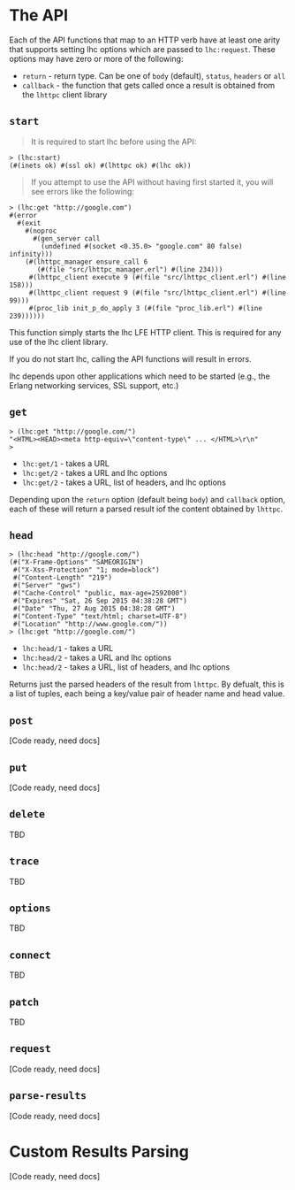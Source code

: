 # The API

Each of the API functions that map to an HTTP verb have at least one arity
that supports setting lhc options which are passed to ``lhc:request``.
These options may have zero or more of the following:

* ``return`` - return type. Can be one of ``body`` (default), ``status``,
  ``headers`` or ``all``
* ``callback`` - the function that gets called once a result is obtained
  from the ``lhttpc`` client library

## ``start``

> It is required to start lhc before using the API:

```lfe
> (lhc:start)
(#(inets ok) #(ssl ok) #(lhttpc ok) #(lhc ok))
```

> If you attempt to use the API without having first started it,
> you will see errors like the following:

```lfe
> (lhc:get "http://google.com")
#(error
  #(exit
    #(noproc
      #(gen_server call
        (undefined #(socket <0.35.0> "google.com" 80 false) infinity)))
    (#(lhttpc_manager ensure_call 6
       (#(file "src/lhttpc_manager.erl") #(line 234)))
     #(lhttpc_client execute 9 (#(file "src/lhttpc_client.erl") #(line 158)))
     #(lhttpc_client request 9 (#(file "src/lhttpc_client.erl") #(line 99)))
     #(proc_lib init_p_do_apply 3 (#(file "proc_lib.erl") #(line 239))))))
```

This function simply starts the lhc LFE HTTP client. This is required for any
use of the lhc client library.

<aside class="danger">
If you do not start lhc, calling the API functions will result in errors.

lhc depends upon other applications which need to be started (e.g., the
Erlang networking services, SSL support, etc.)
</aside>

## ``get``

```lfe
> (lhc:get "http://google.com/")
"<HTML><HEAD><meta http-equiv=\"content-type\" ... </HTML>\r\n"
>
```

* ``lhc:get/1`` - takes a URL
* ``lhc:get/2`` - takes a URL and lhc options
* ``lhc:get/2`` - takes a URL, list of headers, and lhc options

Depending upon the ``return`` option (default being ``body``) and  ``callback``
option, each of these will return a parsed result iof the content obtained by
``lhttpc``.

## ``head``

```lfe
> (lhc:head "http://google.com/")
(#("X-Frame-Options" "SAMEORIGIN")
 #("X-Xss-Protection" "1; mode=block")
 #("Content-Length" "219")
 #("Server" "gws")
 #("Cache-Control" "public, max-age=2592000")
 #("Expires" "Sat, 26 Sep 2015 04:38:28 GMT")
 #("Date" "Thu, 27 Aug 2015 04:38:28 GMT")
 #("Content-Type" "text/html; charset=UTF-8")
 #("Location" "http://www.google.com/"))
> (lhc:get "http://google.com/")
```

* ``lhc:head/1`` - takes a URL
* ``lhc:head/2`` - takes a URL and lhc options
* ``lhc:head/2`` - takes a URL, list of headers, and lhc options

Returns just the parsed headers of the result from ``lhttpc``. By defualt, this
is a list of tuples, each being a key/value pair of header name and head value.

## ``post``

[Code ready, need docs]

## ``put``

[Code ready, need docs]

## ``delete``

TBD

## ``trace``

TBD

## ``options``

TBD

## ``connect``

TBD

## ``patch``

TBD

## ``request``

[Code ready, need docs]

## ``parse-results``

[Code ready, need docs]

# Custom Results Parsing

[Code ready, need docs]
